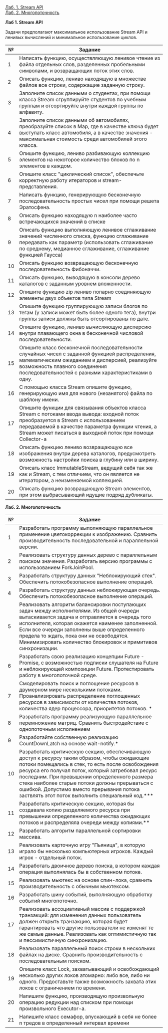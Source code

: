 <a href="#n1">Лаб. 1. Stream API</a><br>
<a href="#n2">Лаб. 2. Многопоточность</a>

<p id="n1"><b>Лаб 1. Stream API</b></p>

Задачи предполагают максимальное использование Stream API и ленивых вычислений и минимальное использование циклов.

| № | Задание |
| --- | --- |
| 1 | Написать функцию, осуществляющую ленивое чтение из файла отдельных слов, разделенных пробельными символами, и возвращающих поток этих слов. |
| 2 | Описать функцию, лениво находящую в множестве файлов все строки, содержащие заданную строку. |
| 3 | Заполните список данными о студентах, при помощи класса Stream сгруппируйте студентов по учебным группам и отсортируйте внутри каждой группы по алфавиту. |
| 4 | Заполните список данными об автомобилях, преобразуйте список в Map, где в качестве ключа будет выступать класс автомобиля, а в качестве значения - максимальная стоимость среди автомобилей этого класса. |
| 5 | Опишите функцию, лениво разбивающую коллекцию элементов на некоторое количество блоков по n элементов в каждом. |
| 6 | Опишите класс &quot;циклический список&quot;, обеспечьте корректную работу итераторов и stream-представления. |
| 7 | Написать функцию, генерирующую бесконечную последовательность простых чисел при помощи решета Эратосфена. |
| 8 | Описать функцию находящую n наиболее часто встречающихся значений в списке |
| 9 | Описать функцию выполняющую ленивое сглаживание значений численного списка, функцию сглаживание передавать как параметр (использовать сглаживание по среднему, медианное сглаживание, сглаживание функцией Гаусса) |
| 10 | Описать функцию возвращающую бесконечную последовательность Фибоначчи. |
| 11 | Описать функцию, выводящую в консоли дерево каталогов с заданным уровнем вложенности. |
| 12 | Опишите функцию zip лениво попарно соединяющую элементы двух объектов типа Stream |
| 13 | Опишите функцию группирующую записи блогов по тегам (у записи может быть более одного тега), внутри группы записи должны быть отсортированы по дате. |
| 14 | Опишите функцию, лениво вычисляющую дисперсию внутри плавающего окна в бесконечной числовой последовательности. |
| 15 | Опишите класс бесконечной последовательности случайных чисел с заданной функцией распределения, математическим ожиданием и дисперсией, реализуйте возможность плавного соединения последовательностей с разными характеристиками в одну. |
| 16 | С помощью класса Stream опишите функцию, генерирующую имя для нового (незанятого) файла по шаблону имени. |
| 17 | Опишите функции для связывания объектов класса Stream с потоками ввода вывода: входной поток преобразуется в Stream с использованием передаваемой в качестве параметра функции чтения, а Stream может писаться в выходной поток при помощи Collector-а |
| 18 | Описать функцию лениво возвращающую все изображения внутри дерева каталогов, предусмотреть возможность настройки поиска в глубину или в ширину. |
| 19 | Описать класс ImmutableStream, ведущий себя так же как и Stream, с тем отличием, что он является не итератором, а неизменяемой коллекцией. |
| 20 | Описать функцию возвращающую Stream элементов, при этом выбрасывающий идущие подряд дубликаты. |



<p id="n1"><b>Лаб. 2. Многопоточность</b></p>

| № | Задание |
| --- | --- |
| 1 | Разработать программу выполняющую параллельное применение цветокоррекции к изображению. Сравнить производительность последовательной и параллельной версии. |
| 2 | Реализовать структуру данных дерево с параллельным поиском значения. Разработать версию программы с использованием ForkJoinPool. |
| 3 | Разработать структуру данных &quot;Неблокирующий стек&quot;. Обеспечить потокобезопасное выполнение операций. |
| 4 | Разработать структуру данных неблокирующая очередь. Обеспечить потокобезопасное выполнение операций. |
| 5 | Реализовать алгоритм балансировки поступающих задач между исполнителями. Из общей очереди вытаскивается задача и отправляется в очередь того исполнителя, которая окажется наименее заполненной. Если все очереди заполнены выше определенного предела то ждать, пока они не освободятся. Минимизировать количество блокировок и примитивов синхронизации. |
| 6 | Разработать свою реализацию концепции Future - Promise, с возможностью подписки слушателя на Future и неблокирующей композиции Future. Протестировать работу в многопоточной среде. |
| 7 | Смоделировать поиск и поглощение ресурсов в двумерном мире несколькими потоками. Проанализировать распределение поглощенных ресурсов в зависимости от количества потоков, количества ядер процессора, приоритетов потоков. \* |
| 8 | Разработать программу реализующую параллельное перемножение матриц. Сравнить быстродействие с однопоточным исполнением |
| 9 | Разработайте собственную реализацию CountDownLatch на основе wait-notify.\* |
| 10 | Разработать критическую секцию, обеспечивающую доступ к ресурсу таким образом, чтобы ожидающие потоки помещались в стек, то есть после освобождения ресурса его получал поток, который затребовал ресурс последним. При превышении определенного размера стека наиболее старые потоки должны прерываться с ошибкой. Допустимо вместо прерывания потока заствлять этот поток выполнить специальный код.\*\*\* |
| 11 | Разработать критическую секцию, которая бы создавала копию разделяемого ресурса при превышении определенного количества ожидающих потоков и распределяла очереди между копиями.\*\* |
| 12 | Разработать алгоритм параллельной сортировки массива. |
| 13 | Реализовать карточную игру &quot;Пьяница&quot;, в которую играло бы несколько компьютерных игроков. Каждый игрок - отдельный поток. |
| 14 | Разработать двоичное дерево поиска, в котором каждая операция выполнялась бы в собственном потоке. |
| 15 | Реализовать мьютекс на основе спин-лока, сравнить производительность с обычным мьютексом. |
| 16 | Разработать шину событий, выполняющую обработку событий многопоточно. |
| 17 | Реализовать ассоциативный массив с поддержкой транзакций: для изменения данных пользователь должен открыть транзакцию, которая будет гарантировать что другие пользователи не изменят те же самые данные. Реализовать как оптимистичную так и пессимистичную синхронизацию. |
| 18 | Реализовать параллельный поиск строки в нескольких файлах на диске. Сравнить производительность с последовательным поиском. |
| 19 | Опишите класс Lock, захватывающий и освобождающий несколько других локов атомарно: либо все, либо ни одного. Предоставьте также возможность захвата этих локов с ограничением по времени. |
| 20 | Напишите функцию, производящую произвольную операцию редукции над списком при помощи произвольного Executor-а. |
| 21 | Напишите класс семафор, впускающий в себя не более n тредов в определенный интервал времени |
